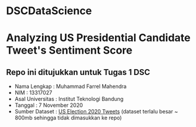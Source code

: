 # DSCDataScience
# Analyzing US Presidential Candidate Tweet's Sentiment Score
## Repo ini ditujukkan untuk Tugas 1 DSC

- Nama Lengkap : Muhammad Farrel Mahendra
- NIM : 13317027
- Asal Universitas : Institut Teknologi Bandung
- Tanggal : 7 November 2020
- Sumber Dataset : [US Election 2020 Tweets](https://www.kaggle.com/manchunhui/us-election-2020-tweets) (dataset terlalu besar ~ 800mb sehingga tidak dimasukkan ke repo)

